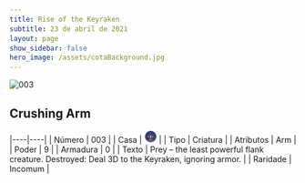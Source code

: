 ```yaml
---
title: Rise of the Keyraken
subtitle: 23 de abril de 2021
layout: page
show_sidebar: false
hero_image: /assets/cotaBackground.jpg
---
```


![003](https://cards-keyforge.s3.eu-north-1.amazonaws.com/media/pt/rotk/003.png)

## Crushing Arm

|----|----|
| Número | 003 |
| Casa | ![Keyraken](https://raw.githubusercontent.com/cardsofkeyforge/cardsofkeyforge.github.io/master/rotk/keyraken.png "Keyraken") |
| Tipo | Criatura |
| Atributos | Arm |
| Poder | 9 |
| Armadura | 0 |
| Texto | Prey – the least powerful flank creature. Destroyed: Deal 3D to the Keyraken,  ignoring armor. |
| Raridade | Incomum |
